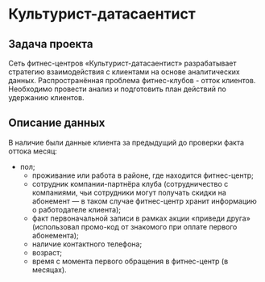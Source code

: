 # Культурист-датасаентист

## Задача проекта

Сеть фитнес-центров «Культурист-датасаентист» разрабатывает стратегию взаимодействия с клиентами на основе аналитических данных. Распространённая проблема фитнес-клубов - отток клиентов. Необходимо провести анализ и подготовить план действий по удержанию клиентов.

## Описание данных


В наличие были данные клиента за предыдущий до проверки факта оттока месяц:

* пол;
    * проживание или работа в районе, где находится фитнес-центр;
    *  сотрудник компании-партнёра клуба (сотрудничество с компаниями, чьи сотрудники могут получать скидки на абонемент — в таком случае фитнес-центр хранит информацию о работодателе клиента);
    * факт первоначальной записи в рамках акции «приведи друга» (использовал промо-код от знакомого при оплате первого абонемента);
    * наличие контактного телефона;
    * возраст;
    * время с момента первого обращения в фитнес-центр (в месяцах).
